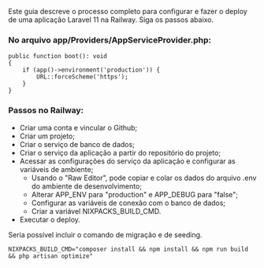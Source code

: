 Este guia descreve o processo completo para configurar e fazer o deploy de uma aplicação Laravel 11 na Railway. Siga os passos abaixo.

### No arquivo app/Providers/AppServiceProvider.php:

```
public function boot(): void
{
    if (app()->environment('production')) {
        URL::forceScheme('https');
    }
}
```

### Passos no Railway:

- Criar uma conta e vincular o Github;
- Criar um projeto;
- Criar o serviço de banco de dados;
- Criar o serviço da aplicação a partir do repositório do projeto;
- Acessar as configurações do serviço da aplicação e configurar as variáveis de ambiente;
    - Usando o "Raw Editor", pode copiar e colar os dados do arquivo .env do ambiente de desenvolvimento;
    - Alterar APP_ENV para "production" e APP_DEBUG para "false";
    - Configurar as variáveis de conexão com o banco de dados;
    - Criar a variável NIXPACKS_BUILD_CMD.
- Executar o deploy.

Seria possível incluir o comando de migração e de seeding.
  
```
NIXPACKS_BUILD_CMD="composer install && npm install && npm run build && php artisan optimize"
```


